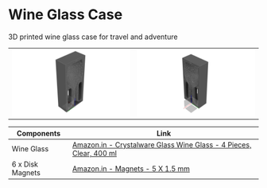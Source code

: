 # Wine Glass Case

3D printed wine glass case for travel and adventure

|                  |                      |
|----------------------------|--------------------------|
| ![](img/v11-1.png) | ![](img/v11-2.png) |


| Components                 | Link                     |
|----------------------------|--------------------------|
| Wine Glass    | [Amazon.in - Crystalware Glass Wine Glass - 4 Pieces, Clear, 400 ml](https://www.amazon.in/gp/product/B07X1XNQRW/ref=ppx_yo_dt_b_asin_title_o00_s00?ie=UTF8&psc=1)  |
| 6 x Disk Magnets | [Amazon.in - Magnets - 5 X 1.5 mm](https://www.amazon.in/GMT-5mmx1-5mm-Ferrite-Refrigerator-Projects/dp/B099ZWCWPB) |
